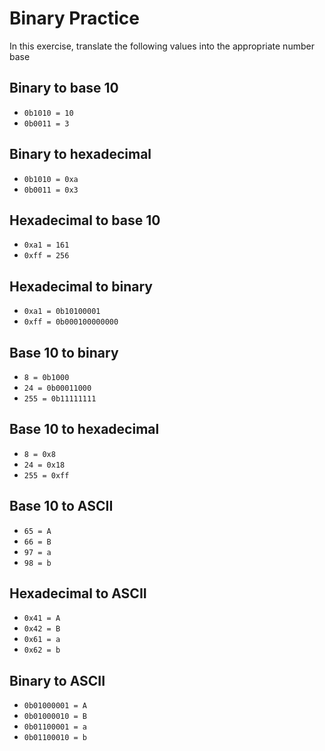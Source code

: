 # Binary Practice

In this exercise, translate the following values into the appropriate number base

## Binary to base 10

- `0b1010 = 10`
- `0b0011 = 3`

## Binary to hexadecimal

- `0b1010 = 0xa`
- `0b0011 = 0x3`

## Hexadecimal to base 10

- `0xa1 = 161`
- `0xff = 256`

## Hexadecimal to binary

- `0xa1 = 0b10100001`
- `0xff = 0b000100000000`

## Base 10 to binary

- `8 = 0b1000`
- `24 = 0b00011000`
- `255 = 0b11111111`

## Base 10 to hexadecimal

- `8 = 0x8`
- `24 = 0x18`
- `255 = 0xff`

## Base 10 to ASCII

- `65 = A`
- `66 = B`
- `97 = a`
- `98 = b`

## Hexadecimal to ASCII

- `0x41 = A`
- `0x42 = B`
- `0x61 = a`
- `0x62 = b`

## Binary to ASCII

- `0b01000001 = A`
- `0b01000010 = B`
- `0b01100001 = a`
- `0b01100010 = b`
